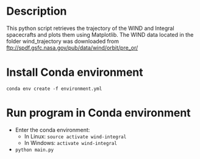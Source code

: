 # Description
This python script retrieves the trajectory of the WIND and Integral spacecrafts and plots them using Matplotlib.
The WIND data located in the folder wind_trajectory was downloaded from ftp://spdf.gsfc.nasa.gov/pub/data/wind/orbit/pre_or/

# Install Conda environment
`conda env create -f environment.yml`

# Run program in Conda environment
- Enter the conda environment:
  - In Linux: `source activate wind-integral`
  - In Windows: `activate wind-integral`
- `python main.py`